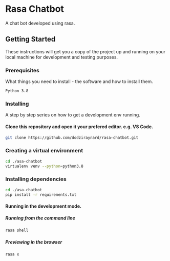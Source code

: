 # Rasa Chatbot

A chat bot developed using rasa.

## Getting Started

These instructions will get you a copy of the project up and running on your local machine for development and testing purposes.

### Prerequisites

What things you need to install - the software and how to install them.

```
Python 3.8

```

### Installing

A step by step series on how to get a development env running.

#### Clone this repository and open it your prefered editor. e.g. VS Code.

```bash
git clone https://github.com/dodziraynard/rasa-chatbot.git
```

### Creating a virtual environment

```bash
cd ./asa-chatbot
virtualenv venv --python=python3.8
```

### Installing dependencies
```bash
cd ./asa-chatbot
pip install -r requirements.txt
```


#### Running in the development mode.

##### Running from the command line

```bash
rasa shell
```

##### Previewing in the browser

```bash
rasa x
```

